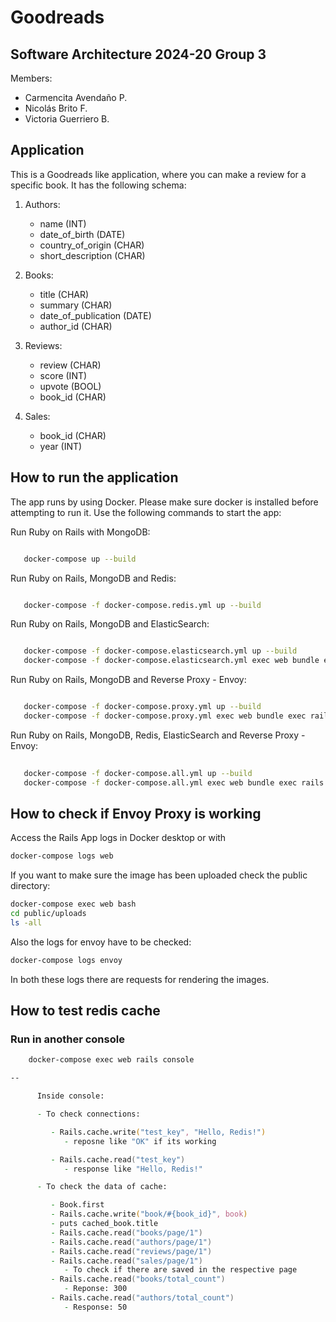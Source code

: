 # Goodreads

## Software Architecture 2024-20 Group 3

Members:

- Carmencita Avendaño P.
- Nicolás Brito F.
- Victoria Guerriero B.

## Application

This is a Goodreads like application, where you can make a review for a specific book. It has the following schema:

1. Authors:

   - name (INT)
   - date_of_birth (DATE)
   - country_of_origin (CHAR)
   - short_description (CHAR)

2. Books:

   - title (CHAR)
   - summary (CHAR)
   - date_of_publication (DATE)
   - author_id (CHAR)

3. Reviews:

   - review (CHAR)
   - score (INT)
   - upvote (BOOL)
   - book_id (CHAR)

4. Sales:
   - book_id (CHAR)
   - year (INT)

## How to run the application

The app runs by using Docker. Please make sure docker is installed before attempting to run it. Use the following commands to start the app:

Run Ruby on Rails with MongoDB:

```zsh

   docker-compose up --build
```

Run Ruby on Rails, MongoDB and Redis:

```zsh

   docker-compose -f docker-compose.redis.yml up --build
```

Run Ruby on Rails, MongoDB and ElasticSearch:

```zsh

   docker-compose -f docker-compose.elasticsearch.yml up --build
   docker-compose -f docker-compose.elasticsearch.yml exec web bundle exec rails db:seed

```

Run Ruby on Rails, MongoDB and Reverse Proxy - Envoy:

```zsh

   docker-compose -f docker-compose.proxy.yml up --build
   docker-compose -f docker-compose.proxy.yml exec web bundle exec rails db:seed

```

Run Ruby on Rails, MongoDB, Redis, ElasticSearch and Reverse Proxy - Envoy:

```zsh
   
   docker-compose -f docker-compose.all.yml up --build
   docker-compose -f docker-compose.all.yml exec web bundle exec rails db:seed
```

## How to check if Envoy Proxy is working

Access the Rails App logs in Docker desktop or with

```zsh
docker-compose logs web
```

If you want to make sure the image has been uploaded check the public directory:

```zsh
docker-compose exec web bash
cd public/uploads
ls -all
```

Also the logs for envoy have to be checked:

```zsh
docker-compose logs envoy
```

In both these logs there are requests for rendering the images.

## How to test redis cache

### Run in another console

```zsh
    docker-compose exec web rails console

--

      Inside console:

      - To check connections:

         - Rails.cache.write("test_key", "Hello, Redis!")
            - reposne like "OK" if its working

         - Rails.cache.read("test_key")
            - response like "Hello, Redis!"

      - To check the data of cache:

         - Book.first
         - Rails.cache.write("book/#{book_id}", book)
         - puts cached_book.title
         - Rails.cache.read("books/page/1")
         - Rails.cache.read("authors/page/1")
         - Rails.cache.read("reviews/page/1")
         - Rails.cache.read("sales/page/1")
            - To check if there are saved in the respective page
         - Rails.cache.read("books/total_count")
            - Reponse: 300
         - Rails.cache.read("authors/total_count")
            - Response: 50
```
